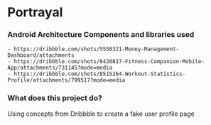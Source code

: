 # Portrayal
 
 ### Android Architecture Components and libraries used

```
- https://dribbble.com/shots/5558321-Money-Management-Dashboard/attachments
- https://dribbble.com/shots/8420817-Fitness-Companion-Mobile-App/attachments/731145?mode=media
- https://dribbble.com/shots/8515264-Workout-Statistics-Profile/attachments/799517?mode=media
```

### What does this project do?

Using concepts from Dribbble to create a fake user profile page
